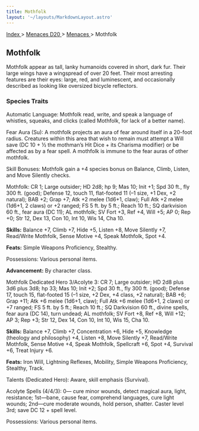 ```yaml
---
title: Mothfolk
layout: '~/layouts/MarkdownLayout.astro'
---
```


[ Index ](/) > [ Menaces D20 ](/menaces.d20) > [ Menaces ](/menaces.d20/menaces) > Mothfolk

##  Mothfolk

Mothfolk appear as tall, lanky humanoids covered in short, dark fur. Their
large wings have a wingspread of over 20 feet. Their most arresting features
are their eyes: large, red, and luminescent, and occasionally described as
looking like oversized bicycle reflectors.

###  Species Traits

Automatic Language: Mothfolk read, write, and speak a language of whistles,
squeaks, and clicks (called Mothfolk, for lack of a better name).

Fear Aura (Su): A mothfolk projects an aura of fear around itself in a 20-foot
radius. Creatures within this area that wish to remain must attempt a Will
save (DC 10 + ½ the mothman’s Hit Dice + its Charisma modifier) or be affected
as by a fear spell. A mothfolk is immune to the fear auras of other mothfolk.

Skill Bonuses: Mothfolk gain a +4 species bonus on Balance, Climb, Listen, and
Move Silently checks.

Mothfolk: CR 1; Large outsider; HD 2d8; hp 9; Mas 10; Init +1; Spd 30 ft., fly
300 ft. (good); Defense 12, touch 11, flat-footed 11 (–1 size, +1 Dex, +2
natural); BAB +2; Grap +7; Atk +2 melee (1d6+1, claw); Full Atk +2 melee
(1d6+1, 2 claws) or +2 ranged; FS 5 ft. by 5 ft.; Reach 10 ft.; SQ darkvision
60 ft., fear aura (DC 11); AL mothfolk; SV Fort +3, Ref +4, Will +5; AP 0; Rep
+0; Str 12, Dex 13, Con 10, Int 10, Wis 14, Cha 10.

**Skills:** Balance +7, Climb +7, Hide +5, Listen +8, Move Silently +7,
Read/Write Mothfolk, Sense Motive +4, Speak Mothfolk, Spot +4.

**Feats:** Simple Weapons Proficiency, Stealthy.

Possessions: Various personal items.

**Advancement:** By character class.

Mothfolk Dedicated Hero 3/Acolyte 3: CR 7; Large outsider; HD 2d8 plus 3d6
plus 3d8; hp 33; Mas 10; Init +2; Spd 30 ft., fly 300 ft. (good); Defense 17,
touch 15, flat-footed 15 (–1 size, +2 Dex, +4 class, +2 natural); BAB +6; Grap
+11; Atk +6 melee (1d6+1, claw); Full Atk +6 melee (1d6+1, 2 claws) or +7
ranged; FS 5 ft. by 5 ft.; Reach 10 ft.; SQ Darkvision 60 ft., divine spells,
fear aura (DC 14), turn undead; AL mothfolk; SV Fort +8, Ref +8, Will +12; AP
3; Rep +3; Str 12, Dex 14, Con 10, Int 10, Wis 15, Cha 10.

**Skills:** Balance +7, Climb +7, Concentration +6, Hide +5, Knowledge
(theology and philosophy) +4, Listen +8, Move Silently +7, Read/Write
Mothfolk, Sense Motive +4, Speak Mothfolk, Spellcraft +6, Spot +4, Survival
+6, Treat Injury +6.

**Feats:** Iron Will, Lightning Reflexes, Mobility, Simple Weapons
Proficiency, Stealthy, Track.

Talents (Dedicated Hero): Aware, skill emphasis (Survival).

Acolyte Spells (4/4/3): 0— cure minor wounds, detect magical aura, light,
resistance; 1st—bane, cause fear, comprehend languages, cure light wounds;
2nd—cure moderate wounds, hold person, shatter. Caster level 3rd; save DC 12 +
spell level.

Possessions: Various personal items.

